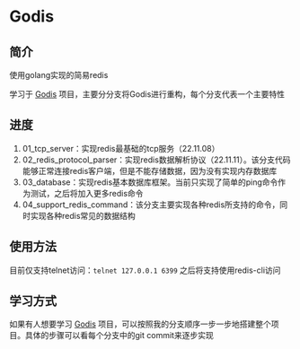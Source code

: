 # Godis
## 简介
使用golang实现的简易redis

学习于 [Godis](https://github.com/HDT3213/godis) 项目，主要分分支将Godis进行重构，每个分支代表一个主要特性

## 进度
1. 01_tcp_server：实现redis最基础的tcp服务（22.11.08）
2. 02_redis_protocol_parser：实现redis数据解析协议（22.11.11）。该分支代码能够正常连接redis客户端，但是不能存储数据，因为没有实现内存数据库
3. 03_database：实现redis基本数据库框架。当前只实现了简单的ping命令作为测试，之后将加入更多redis命令
4. 04_support_redis_command：该分支主要实现各种redis所支持的命令，同时实现各种redis常见的数据结构

## 使用方法
目前仅支持telnet访问：`telnet 127.0.0.1 6399`
之后将支持使用redis-cli访问 

## 学习方式
如果有人想要学习 [Godis](https://github.com/HDT3213/godis) 项目，可以按照我的分支顺序一步一步地搭建整个项目。具体的步骤可以看每个分支中的git commit来逐步实现
